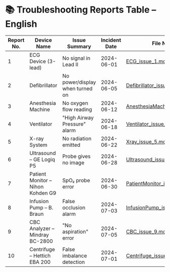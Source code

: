 # 📚 Troubleshooting Reports Table – English

| Report No. | Device Name | Issue Summary | Incident Date | File Name |
|------------|-------------|----------------|----------------|------------|
| 1 | ECG Device (3-lead) | No signal in Lead II | 2024-06-01 | [ECG_issue_1.md](./ECG_issue_1.md) |
| 2 | Defibrillator | No power/display when turned on | 2024-06-05 | [Defibrillator_issue_2.md](./Defibrillator_issue_2.md) |
| 3 | Anesthesia Machine | No oxygen flow reading | 2024-06-12 | [AnesthesiaMachine_issue_3.md](./AnesthesiaMachine_issue_3.md) |
| 4 | Ventilator | "High Airway Pressure" alarm | 2024-06-18 | [Ventilator_issue_4.md](./Ventilator_issue_4.md) |
| 5 | X-ray System | No radiation emitted | 2024-06-22 | [Xray_issue_5.md](./Xray_issue_5.md) |
| 6 | Ultrasound – GE Logiq P5 | Probe gives no image | 2024-06-28 | [Ultrasound_issue_6.md](./Ultrasound_issue_6.md) |
| 7 | Patient Monitor – Nihon Kohden G9 | SpO₂ probe error | 2024-06-30 | [PatientMonitor_issue_7.md](./PatientMonitor_issue_7.md) |
| 8 | Infusion Pump – B. Braun | False occlusion alarm | 2024-07-03 | [InfusionPump_issue_8.md](./InfusionPump_issue_8.md) |
| 9 | CBC Analyzer – Mindray BC-2800 | "No aspiration" error | 2024-07-05 | [CBC_issue_9.md](./CBC_issue_9.md) |
| 10 | Centrifuge – Hettich EBA 200 | False imbalance detection | 2024-07-01 | [Centrifuge_issue_10.md](./Centrifuge_issue_10.md) |
